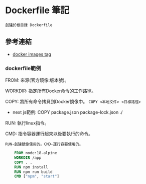 # Dockerfile 筆記
`創建於根目錄 Dockerfile`

## 參考連結
* [docker images tag](https://hub.docker.com/search?image_filter=official&q=)

### dockerfile範例

FROM: 來源(官方鏡像:版本號)。

WORKDIR: 指定所有Docker命令的工作路徑。

COPY: 將所有命令拷貝到Docker鏡像中。 `COPY <本地文件> <目標路徑>`

* next js範例: COPY package.json package-lock.json ./

RUN: 執行linux指令。

CMD: 指令容器運行起來以後要執行的命令。

`RUN-創建鏡像使用的。CMD-運行容器使用的。`

```dockerfile
    FROM node:18-alpine
    WORKDIR /app
    COPY . .
    RUN npm install
    RUN npm run build
    CMD ["npm", "start"]
```
